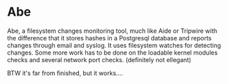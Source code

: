 # Abe
Abe, a filesystem changes monitoring tool, much like Aide or Tripwire with the 
difference that it stores hashes in a Postgresql database and reports changes 
through email and syslog.
It uses filesystem watches for detecting changes.
Some more work has to be done on the loadable kernel modules checks and
several network port checks. (definitely not ellegant)

BTW it's far from finished, but it works....
